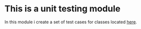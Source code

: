 # This is a unit testing module

In this module i create a set of test cases for classes located [here](./src/main/java).